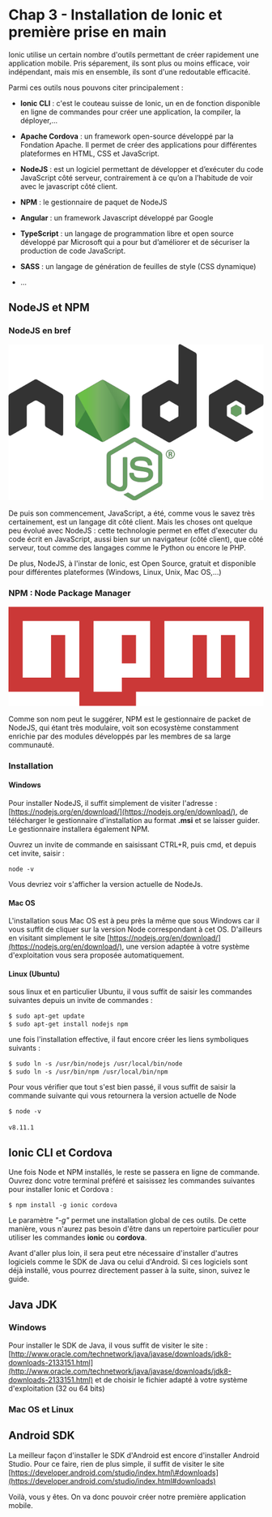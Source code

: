 # Chap 3 - Installation de Ionic et première prise en main

Ionic utilise un certain nombre d'outils permettant de créer rapidement une application mobile. Pris séparement, ils sont plus ou moins efficace, voir indépendant, mais mis en ensemble, ils sont d'une redoutable efficacité.

Parmi ces outils nous pouvons citer principalement :

* **Ionic CLI** : c'est le couteau suisse de Ionic, un en de fonction disponible en ligne de commandes pour créer une application, la compiler, la déployer,...

* **Apache Cordova** : un framework open-source développé par la Fondation Apache. Il permet de créer des applications pour différentes plateformes en HTML, CSS et JavaScript.

* **NodeJS** : est un logiciel permettant de développer et d’exécuter du code JavaScript côté serveur, contrairement à ce qu’on a l’habitude de voir avec le javascript côté client.
* **NPM** : le gestionnaire de paquet de NodeJS
* **Angular** : un framework Javascript développé par Google
* **TypeScript** : un langage de programmation libre et open source développé par Microsoft qui a pour but d’améliorer et de sécuriser la production de code JavaScript.
* **SASS** : un langage de génération de feuilles de style \(CSS dynamique\)
* ...

## NodeJS et NPM

### NodeJS en bref

![](/assets/1200px-Node.js_logo.svg.png)

De puis son commencement, JavaScript, a été, comme vous le savez très certainement, est un langage dit côté client. Mais les choses ont quelque peu évolué avec NodeJS : cette technologie permet en effet d'executer du code écrit en JavaScript, aussi bien sur un navigateur \(côté client\), que côté serveur, tout comme des langages comme le Python ou encore le PHP.

De plus, NodeJS, à l'instar de Ionic, est Open Source, gratuit et disponible pour différentes plateformes \(Windows, Linux, Unix, Mac OS,...\)

### NPM : Node Package Manager

![](/assets/npm.png)

Comme son nom peut le suggérer, NPM est le gestionnaire de packet de NodeJS, qui étant très modulaire, voit son ecosystème  constamment enrichie par des modules développés par les membres de sa large communauté.

### Installation

#### Windows

Pour installer NodeJS, il suffit simplement de visiter l'adresse : [https://nodejs.org/en/download/](https://nodejs.org/en/download/), de télécharger le gestionnaire d'installation au format **.msi** et se laisser guider. Le gestionnaire installera également NPM.

Ouvrez un invite de commande en saisissant CTRL+R, puis cmd, et depuis cet invite, saisir :

```
node -v
```

Vous devriez voir s'afficher la version actuelle de NodeJs.

#### Mac OS

L'installation sous Mac OS est à peu près la même que sous Windows car il vous suffit de cliquer sur la version Node correspondant à cet OS. D'ailleurs en visitant simplement le site [https://nodejs.org/en/download/](https://nodejs.org/en/download/), une version adaptée à votre  système d'exploitation vous sera proposée automatiquement.

#### Linux \(Ubuntu\)

sous linux et en particulier Ubuntu, il vous suffit de saisir les commandes suivantes depuis un invite de commandes :

```
$ sudo apt-get update
$ sudo apt-get install nodejs npm
```

une fois l'installation effective, il faut encore créer les liens symboliques suivants :

```
$ sudo ln -s /usr/bin/nodejs /usr/local/bin/node
$ sudo ln -s /usr/bin/npm /usr/local/bin/npm
```

Pour vous vérifier que tout s'est bien passé, il vous suffit de saisir la commande suivante qui vous retournera la version actuelle de Node

```
$ node -v

v8.11.1
```

## Ionic CLI et Cordova

Une fois Node et NPM installés, le reste se passera en ligne de commande. Ouvrez donc votre terminal préféré et saisissez les commandes suivantes pour installer Ionic et Cordova :

```
$ npm install -g ionic cordova
```

Le paramètre _"-g"_ permet une installation global de ces outils. De cette manière, vous n'aurez pas besoin d'être dans un repertoire particulier pour utiliser les commandes **ionic** ou **cordova**.

Avant d'aller plus loin, il sera peut etre nécessaire d'installer d'autres logiciels comme le SDK de Java ou celui d'Android. Si ces logiciels sont déjà installé, vous pourrez directement passer à la suite, sinon, suivez le guide.

## Java JDK

### Windows

Pour installer le SDK de Java, il vous suffit de visiter le site : [http://www.oracle.com/technetwork/java/javase/downloads/jdk8-downloads-2133151.html](http://www.oracle.com/technetwork/java/javase/downloads/jdk8-downloads-2133151.html) et de choisir le fichier adapté à votre système d'exploitation \(32 ou 64 bits\)

### Mac OS et Linux

## Android SDK

La meilleur façon d'installer le SDK d'Android est encore d'installer Android Studio. Pour ce faire, rien de plus simple, il suffit de visiter le site [https://developer.android.com/studio/index.html\#downloads](https://developer.android.com/studio/index.html#downloads)

Voilà, vous y êtes. On va donc pouvoir créer notre première application mobile.

